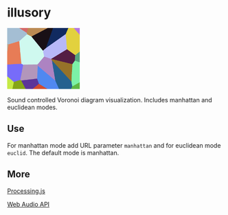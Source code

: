 illusory
========

![illusory](https://raw.githubusercontent.com/laitine/illusory/master/favicon.png)

Sound controlled Voronoi diagram visualization. Includes manhattan and euclidean modes.

Use
---

For manhattan mode add URL parameter `manhattan` and for euclidean mode `euclid`. The default mode is manhattan.

More
----

[Processing.js](http://processingjs.org)

[Web Audio API](http://webaudio.github.io/web-audio-api)
